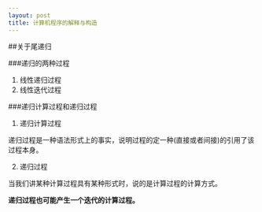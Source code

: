 ```yaml
---
layout: post
title: 计算机程序的解释与构造
---
```


##关于尾递归

###递归的两种过程

1. 线性递归过程
2. 线性迭代过程

###递归计算过程和递归过程

1. 递归计算过程

递归过程是一种语法形式上的事实，说明过程的定一种(直接或者间接)的引用了该过程本身。

2. 递归过程

当我们讲某种计算过程具有某种形式时，说的是计算过程的计算方式。

**递归过程也可能产生一个迭代的计算过程。**
